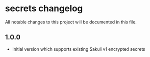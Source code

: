 # secrets changelog

All notable changes to this project will be documented in this file.


## 1.0.0

- Initial version which supports existing Sakuli v1 encrypted secrets